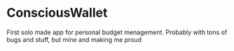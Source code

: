 # ConsciousWallet
First solo made app for personal budget menagement. Probably with tons of bugs and stuff, but mine and making me proud
